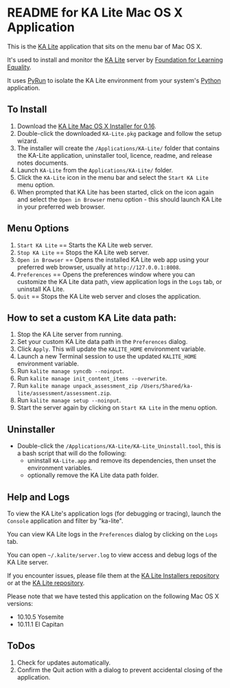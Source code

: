README for KA Lite Mac OS X Application
=======================================

This is the [KA Lite](https://github.com/learningequality/ka-lite/) application that sits on the menu bar of Mac OS X.

It's used to install and monitor the [KA Lite](https://github.com/learningequality/ka-lite/) server by [Foundation for Learning Equality](https://learningequality.org/).

It uses [PyRun](http://www.egenix.com/products/python/PyRun/) to isolate the KA Lite environment from your system's [Python](https://www.python.org/) application.


## To Install

1. Download the [KA Lite Mac OS X Installer for 0.16](http://pantry.learningequality.org/downloads/ka-lite/0.16/installers/mac/).
1. Double-click the downloaded `KA-Lite.pkg` package and follow the setup wizard.
1. The installer will create the `/Applications/KA-Lite/` folder that contains the KA-Lite application, uninstaller tool, licence, readme, and release notes documents.
1. Launch `KA-Lite` from the `Applications/KA-Lite/` folder.
1. Click the `KA-Lite` icon in the menu bar and select the `Start KA Lite` menu option.
1. When prompted that KA Lite has been started, click on the icon again and select the `Open in Browser` menu option - this should launch KA Lite in your preferred web browser.


## Menu Options

1. `Start KA Lite` == Starts the KA Lite web server.
1. `Stop KA Lite` == Stops the KA Lite web server.
1. `Open in Browser` == Opens the installed KA Lite web app using your preferred web browser, usually at `http://127.0.0.1:8008`.
1. `Preferences` == Opens the preferences window where you can customize the KA Lite data path, view application logs in the `Logs` tab, or uninstall KA Lite.
1. `Quit` == Stops the KA Lite web server and closes the application.


## How to set a custom KA Lite data path:

 1. Stop the KA Lite server from running.
 2. Set your custom KA Lite data path in the `Preferences` dialog.
 3. Click `Apply`.  This will update the `KALITE_HOME` environment variable.
 4. Launch a new Terminal session to use the updated `KALITE_HOME` environment variable.
 5. Run `kalite manage syncdb --noinput`.
 6. Run `kalite manage init_content_items --overwrite`.
 7. Run `kalite manage unpack_assessment_zip /Users/Shared/ka-lite/assessment/assessment.zip`.
 8. Run `kalite manage setup --noinput`.
 9. Start the server again by clicking on `Start KA Lite` in the menu option.


## Uninstaller
   
* Double-click the `/Applications/KA-Lite/KA-Lite_Uninstall.tool`, this is a bash script that will do the following:
  - uninstall `KA-Lite.app` and remove its dependencies, then unset the environment variables.
  - optionally remove the KA Lite data path folder.


## Help and Logs

To view the KA Lite's application logs (for debugging or tracing), launch the `Console` application and filter by "ka-lite".

You can view KA Lite logs in the `Preferences` dialog by clicking on the `Logs` tab.

You can open `~/.kalite/server.log` to view access and debug logs of the KA Lite server.

If you encounter issues, please file them at the [KA Lite Installers repository](https://github.com/learningequality/installers) or at the [KA Lite repository](https://github.com/learningequality/ka-lite/issues/).

Please note that we have tested this application on the following Mac OS X versions:

* 10.10.5 Yosemite
* 10.11.1 El Capitan


## ToDos

1. Check for updates automatically.
1. Confirm the Quit action with a dialog to prevent accidental closing of the application.
